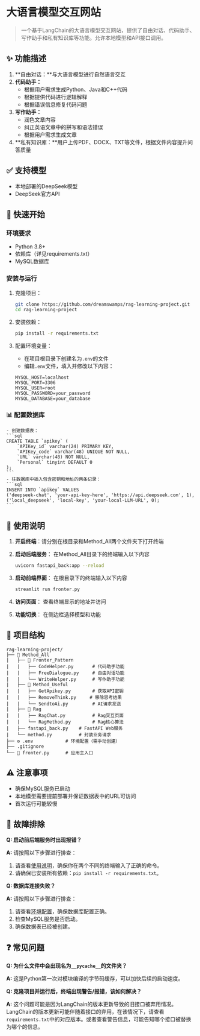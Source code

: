 # 大语言模型交互网站

> 一个基于LangChain的大语言模型交互网站，提供了自由对话、代码助手、写作助手和私有知识库等功能。允许本地模型和API接口调用。

## ✨ 功能描述

1. **自由对话：**与大语言模型进行自然语言交互
2. **代码助手：**
    - 根据用户需求生成Python、Java和C++代码
    - 根据提供代码进行逻辑解释
    - 根据错误信息修复代码问题
3. **写作助手：**
    - 润色文章内容
    - 纠正英语文章中的拼写和语法错误
    - 根据用户需求生成文章
4. **私有知识库：**用户上传PDF、DOCX、TXT等文件，根据文件内容提升问答质量

## ✅ 支持模型
- 本地部署的DeepSeek模型
- DeepSeek官方API

## 🚀 快速开始

### 环境要求

- Python 3.8+
- 依赖库（详见requirements.txt）
- MySQL数据库

### 安装与运行

1. 克隆项目：
    ```bash
    git clone https://github.com/dreamswamps/rag-learning-project.git
    cd rag-learning-project
    ```

2. 安装依赖：
    ```bash
    pip install -r requirements.txt
    ```

3. 配置环境变量：<a id="env"></a>
    - 在项目根目录下创建名为`.env`的文件
    - 编辑`.env`文件，填入并修改以下内容：
    ```
    MYSQL_HOST=localhost
    MYSQL_PORT=3306
    MYSQL_USER=root
    MYSQL_PASSWORD=your_password
    MYSQL_DATABASE=your_database
    ```

### 📊 配置数据库
    - 创建数据表：
    ```sql
    CREATE TABLE `apikey` (
        `APIKey_id` varchar(24) PRIMARY KEY,
        `APIKey_code` varchar(48) UNIQUE NOT NULL,
        `URL` varchar(48) NOT NULL,
        `Personal` tinyint DEFAULT 0
    );
    ```
    - 往数据库中插入包含密钥和地址的两条记录：
    ```sql
    INSERT INTO `apikey` VALUES 
    ('deepseek-chat', 'your-api-key-here', 'https://api.deepseek.com', 1),
    ('local_deepseek', 'local-key', 'your-local-LLM-URL', 0);
    ```

## 📖 使用说明 <a id="configuration"></a>

1. **开启终端**：请分别在根目录和Method_All两个文件夹下打开终端

2. **启动后端服务**：
    在Method_All目录下的终端输入以下内容
    ```bash
    uvicorn fastapi_back:app --reload
    ```

3. **启动前端界面**：
    在根目录下的终端输入以下内容
    ```bash
    streamlit run fronter.py
    ```

4. **访问页面**：
    查看终端显示的地址并访问

5. **功能切换**：
    在侧边栏选择模型和功能

## 📁 项目结构

```
rag-learning-project/
├── 📁 Method_All
|   ├── 📁 Fronter_Pattern
|   |   ├── CodeHelper.py       # 代码助手功能
|   |   ├── FreeDialogue.py     # 自由对话功能
|   |   └── WriteHelper.py      # 写作助手功能
|   ├── 📁 Method_Useful
|   |   ├── GetApikey.py        # 获取API密钥
|   |   ├── RemoveThink.py     # 移除思考结果
|   |   └── SendtoAi.py         # AI请求发送
|   ├── 📁 Rag
|   |   ├── RagChat.py          # Rag交互页面
|   |   └── RagMethod.py        # Rag核心算法
|   ├── fastapi_back.py    # FastAPI Web服务
|   └── method.py          # 封装业务请求
├── ⚙️ .env            # 环境配置（需手动创建）
├── .gitignore 
└── 🚀 fronter.py      # 应用主入口
```

## ⚠️ 注意事项
- 确保MySQL服务已启动
- 本地模型需要提前部署并保证数据表中的URL可访问
- 首次运行可能较慢

## 🔧 故障排除
**Q: 启动前后端服务时出现报错？**

**A:** 请按照以下步骤进行排查： 
1. 请查看[使用说明](#configuration)，确保你在两个不同的终端输入了正确的命令。
2. 请确保已安装所有依赖：`pip install -r requirements.txt`。

**Q: 数据库连接失败？**

**A:** 请按照以下步骤进行排查：
1. 请查看[环境配置](#env)，确保数据库配置正确。
2. 检查MySQL服务是否启动。
3. 确保数据表已经被创建。

## ❓ 常见问题

**Q: 为什么文件中会出现名为`__pycache__`的文件夹？**

**A:** 这是Python第一次对模块编译的字节码缓存，可以加快后续的启动速度。

**Q: 克隆项目并运行后，终端出现警告/报错，该如何解决？**

**A:** 这个问题可能是因为LangChain的版本更新导致的旧接口被弃用情况。LangChain的版本更新可能伴随着接口的弃用，在该情况下，请查看`requirements.txt`中的对应版本。或者查看警告信息，可能告知哪个接口被替换为哪个的信息。